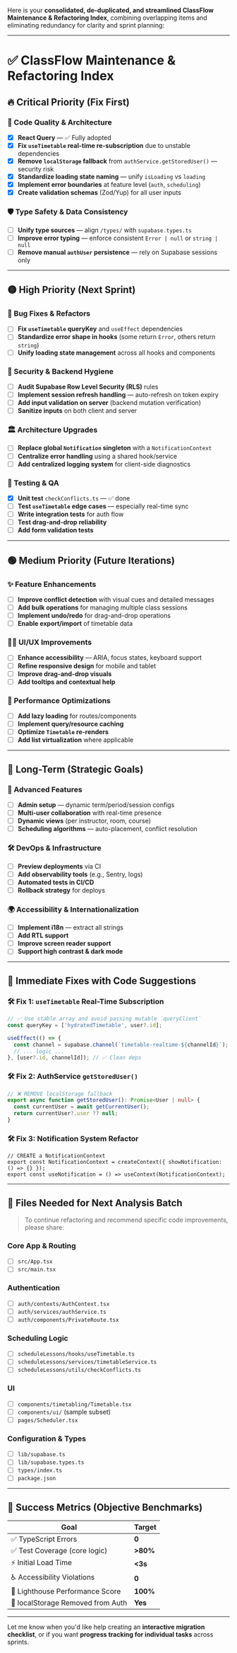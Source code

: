 Here is your **consolidated, de-duplicated, and streamlined ClassFlow Maintenance & Refactoring Index**, combining overlapping items and eliminating redundancy for clarity and sprint planning:

---

# ✅ ClassFlow Maintenance & Refactoring Index

## 🔥 Critical Priority (Fix First)

### 🧠 Code Quality & Architecture

- [x] **React Query** — ✅ Fully adopted
- [x] **Fix `useTimetable` real-time re-subscription** due to unstable dependencies
- [x] **Remove `localStorage` fallback** from `authService.getStoredUser()` — security risk
- [x] **Standardize loading state naming** — unify `isLoading` vs `loading`
- [x] **Implement error boundaries** at feature level (`auth`, `scheduling`)
- [x] **Create validation schemas** (Zod/Yup) for all user inputs

### 🛡️ Type Safety & Data Consistency

- [ ] **Unify type sources** — align `/types/` with `supabase.types.ts`
- [ ] **Improve error typing** — enforce consistent `Error | null` or `string | null`
- [ ] **Remove manual `authUser` persistence** — rely on Supabase sessions only

---

## 🟡 High Priority (Next Sprint)

### 🐞 Bug Fixes & Refactors

- [ ] **Fix `useTimetable` queryKey** and `useEffect` dependencies
- [ ] **Standardize error shape in hooks** (some return `Error`, others return `string`)
- [ ] **Unify loading state management** across all hooks and components

### 🔐 Security & Backend Hygiene

- [ ] **Audit Supabase Row Level Security (RLS)** rules
- [ ] **Implement session refresh handling** — auto-refresh on token expiry
- [ ] **Add input validation on server** (backend mutation verification)
- [ ] **Sanitize inputs** on both client and server

### 🏛️ Architecture Upgrades

- [ ] **Replace global `Notification` singleton** with a `NotificationContext`
- [ ] **Centralize error handling** using a shared hook/service
- [ ] **Add centralized logging system** for client-side diagnostics

### 🧪 Testing & QA

- [x] **Unit test** `checkConflicts.ts` — ✅ done
- [ ] **Test `useTimetable` edge cases** — especially real-time sync
- [ ] **Write integration tests** for auth flow
- [ ] **Test drag-and-drop reliability**
- [ ] **Add form validation tests**

---

## 🟢 Medium Priority (Future Iterations)

### ✨ Feature Enhancements

- [ ] **Improve conflict detection** with visual cues and detailed messages
- [ ] **Add bulk operations** for managing multiple class sessions
- [ ] **Implement undo/redo** for drag-and-drop operations
- [ ] **Enable export/import** of timetable data

### 🧑‍🎨 UI/UX Improvements

- [ ] **Enhance accessibility** — ARIA, focus states, keyboard support
- [ ] **Refine responsive design** for mobile and tablet
- [ ] **Improve drag-and-drop visuals**
- [ ] **Add tooltips and contextual help**

### 🚀 Performance Optimizations

- [ ] **Add lazy loading** for routes/components
- [ ] **Implement query/resource caching**
- [ ] **Optimize `Timetable` re-renders**
- [ ] **Add list virtualization** where applicable

---

## 🔵 Long-Term (Strategic Goals)

### 🧠 Advanced Features

- [ ] **Admin setup** — dynamic term/period/session configs
- [ ] **Multi-user collaboration** with real-time presence
- [ ] **Dynamic views** (per instructor, room, course)
- [ ] **Scheduling algorithms** — auto-placement, conflict resolution

### 🛠️ DevOps & Infrastructure

- [ ] **Preview deployments** via CI
- [ ] **Add observability tools** (e.g., Sentry, logs)
- [ ] **Automated tests in CI/CD**
- [ ] **Rollback strategy** for deploys

### 🌍 Accessibility & Internationalization

- [ ] **Implement i18n** — extract all strings
- [ ] **Add RTL support**
- [ ] **Improve screen reader support**
- [ ] **Support high contrast & dark mode**

---

## 🔧 Immediate Fixes with Code Suggestions

### 🛠️ Fix 1: `useTimetable` Real-Time Subscription

```ts
// ✅ Use stable array and avoid passing mutable `queryClient`
const queryKey = ['hydratedTimetable', user?.id];

useEffect(() => {
  const channel = supabase.channel(`timetable-realtime-${channelId}`);
  // ... logic ...
}, [user?.id, channelId]); // ✅ Clean deps
```

### 🛠️ Fix 2: AuthService `getStoredUser()`

```ts
// ❌ REMOVE localStorage fallback
export async function getStoredUser(): Promise<User | null> {
  const currentUser = await getCurrentUser();
  return currentUser?.user ?? null;
}
```

### 🛠️ Fix 3: Notification System Refactor

```tsx
// CREATE a NotificationContext
export const NotificationContext = createContext({ showNotification: () => {} });
export const useNotification = () => useContext(NotificationContext);
```

---

## 📁 Files Needed for Next Analysis Batch

> To continue refactoring and recommend specific code improvements, please share:

### Core App & Routing

- [ ] `src/App.tsx`
- [ ] `src/main.tsx`

### Authentication

- [ ] `auth/contexts/AuthContext.tsx`
- [ ] `auth/services/authService.ts`
- [ ] `auth/components/PrivateRoute.tsx`

### Scheduling Logic

- [ ] `scheduleLessons/hooks/useTimetable.ts`
- [ ] `scheduleLessons/services/timetableService.ts`
- [ ] `scheduleLessons/utils/checkConflicts.ts`

### UI

- [ ] `components/timetabling/Timetable.tsx`
- [ ] `components/ui/` (sample subset)
- [ ] `pages/Scheduler.tsx`

### Configuration & Types

- [ ] `lib/supabase.ts`
- [ ] `lib/supabase.types.ts`
- [ ] `types/index.ts`
- [ ] `package.json`

---

## 🎯 Success Metrics (Objective Benchmarks)

| Goal                                | Target     |
|-------------------------------------|------------|
| ✅ TypeScript Errors                | **0**      |
| ✅ Test Coverage (core logic)       | **>80%**   |
| ⚡ Initial Load Time                | **<3s**    |
| ♿ Accessibility Violations         | **0**      |
| 🌟 Lighthouse Performance Score     | **100%**   |
| 🔐 localStorage Removed from Auth   | **Yes**    |

---

Let me know when you'd like help creating an **interactive migration checklist**, or if you want **progress tracking for individual tasks** across sprints.
